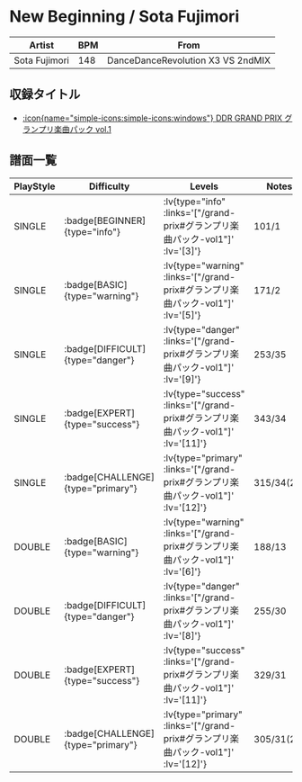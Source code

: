 # New Beginning / Sota Fujimori

|Artist|BPM|From|
|------|---|----|
|Sota Fujimori|148|DanceDanceRevolution X3 VS 2ndMIX|

## 収録タイトル

- [ :icon{name="simple-icons:simple-icons:windows"} DDR GRAND PRIX グランプリ楽曲パック vol.1](/grand-prix#グランプリ楽曲パック-vol1)

## 譜面一覧

|PlayStyle|Difficulty|Levels|Notes|Movie|
|---------|----------|------|-----|-----|
|SINGLE| :badge[BEGINNER]{type="info"} | :lv{type="info" :links='["/grand-prix#グランプリ楽曲パック-vol1"]' :lv='[3]'} |101/1||
|SINGLE| :badge[BASIC]{type="warning"} | :lv{type="warning" :links='["/grand-prix#グランプリ楽曲パック-vol1"]' :lv='[5]'} |171/2||
|SINGLE| :badge[DIFFICULT]{type="danger"} | :lv{type="danger" :links='["/grand-prix#グランプリ楽曲パック-vol1"]' :lv='[9]'} |253/35||
|SINGLE| :badge[EXPERT]{type="success"} | :lv{type="success" :links='["/grand-prix#グランプリ楽曲パック-vol1"]' :lv='[11]'} |343/34||
|SINGLE| :badge[CHALLENGE]{type="primary"} | :lv{type="primary" :links='["/grand-prix#グランプリ楽曲パック-vol1"]' :lv='[12]'} |315/34(28)||
|DOUBLE| :badge[BASIC]{type="warning"} | :lv{type="warning" :links='["/grand-prix#グランプリ楽曲パック-vol1"]' :lv='[6]'} |188/13||
|DOUBLE| :badge[DIFFICULT]{type="danger"} | :lv{type="danger" :links='["/grand-prix#グランプリ楽曲パック-vol1"]' :lv='[8]'} |255/30||
|DOUBLE| :badge[EXPERT]{type="success"} | :lv{type="success" :links='["/grand-prix#グランプリ楽曲パック-vol1"]' :lv='[11]'} |329/31||
|DOUBLE| :badge[CHALLENGE]{type="primary"} | :lv{type="primary" :links='["/grand-prix#グランプリ楽曲パック-vol1"]' :lv='[12]'} |305/31(24)||
